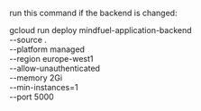 run this command if the backend is changed:

gcloud run deploy mindfuel-application-backend \
  --source . \
  --platform managed \
  --region europe-west1 \
  --allow-unauthenticated \
  --memory 2Gi \
  --min-instances=1 \
  --port 5000

